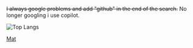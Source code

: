 ~~I always google problems and add "github" in the end of the search.~~
No longer googling i use copilot.

![Top Langs](https://github-readme-stats.vercel.app/api/top-langs/?username=MarinosTBH&layout=compact&theme=default)

[Mat](https://www.m-a-t.me)
